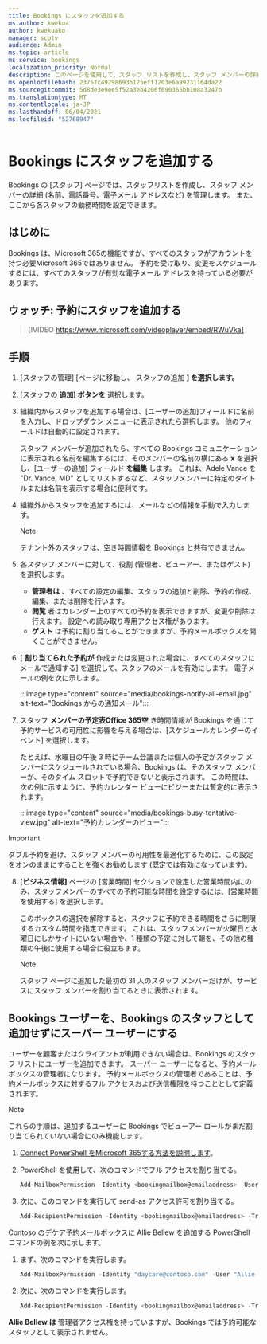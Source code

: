```yaml
---
title: Bookings にスタッフを追加する
ms.author: kwekua
author: kwekuako
manager: scotv
audience: Admin
ms.topic: article
ms.service: bookings
localization_priority: Normal
description: このページを使用して、スタッフ リストを作成し、スタッフ メンバーの詳細 (名前、電話番号、電子メール アドレスなど) を管理します。
ms.openlocfilehash: 23757c492986936125eff1203e6a99231164da22
ms.sourcegitcommit: 5d8de3e9ee5f52a3eb4206f690365bb108a3247b
ms.translationtype: MT
ms.contentlocale: ja-JP
ms.lasthandoff: 06/04/2021
ms.locfileid: "52768947"
---
```

# <a name="add-staff-to-bookings"></a>Bookings にスタッフを追加する

Bookings の [スタッフ] ページでは、スタッフリストを作成し、スタッフ メンバーの詳細 (名前、電話番号、電子メール アドレスなど) を管理します。 また、ここから各スタッフの勤務時間を設定できます。

## <a name="before-you-begin"></a>はじめに

Bookings は、Microsoft 365の機能ですが、すべてのスタッフがアカウントを持つ必要Microsoft 365ではありません。 予約を受け取り、変更をスケジュールするには、すべてのスタッフが有効な電子メール アドレスを持っている必要があります。

## <a name="watch-add-your-staff-to-bookings"></a>ウォッチ: 予約にスタッフを追加する

> [!VIDEO https://www.microsoft.com/videoplayer/embed/RWuVka]

## <a name="steps"></a>手順

1. [スタッフの管理] [ページに移動し、[](https://outlook.office.com/bookings/staff) スタッフの追加 **] を選択します。**

2. [スタッフの **追加] ボタンを** 選択します。

3. 組織内からスタッフを追加する場合は、[ユーザーの追加]フィールドに名前を入力し、ドロップダウン メニューに表示されたら選択します。 他のフィールドは自動的に設定されます。

    スタッフ メンバーが追加されたら、すべての Bookings コミュニケーションに表示される名前を編集するには、そのメンバーの名前の横にある **x** を選択し、[ユーザーの追加] フィールド **を編集** します。 これは、Adele Vance を "Dr. Vance, MD" としてリストするなど、スタッフメンバーに特定のタイトルまたは名前を表示する場合に便利です。

4. 組織外からスタッフを追加するには、メールなどの情報を手動で入力します。

    > [!NOTE]
    > テナント外のスタッフは、空き時間情報を Bookings と共有できません。

5. 各スタッフ メンバーに対して、役割 (管理者、ビューアー、またはゲスト) を選択します。
    - **管理者は** 、すべての設定の編集、スタッフの追加と削除、予約の作成、編集、または削除を行います。
    - **閲覧** 者はカレンダー上のすべての予約を表示できますが、変更や削除は行えます。 設定への読み取り専用アクセス権があります。
    - **ゲスト** は予約に割り当てることができますが、予約メールボックスを開くことができません。

6. [ **割り当てられた予約が** 作成または変更された場合に、すべてのスタッフにメールで通知する] を選択して、スタッフのメールを有効にします。 電子メールの例を次に示します。

    :::image type="content" source="media/bookings-notify-all-email.jpg" alt-text="Bookings からの通知メール":::

7. スタッフ **メンバーの予定表Office 365空** き時間情報が Bookings を通じて予約サービスの可用性に影響を与える場合は、[スケジュールカレンダーのイベント] を選択します。

    たとえば、水曜日の午後 3 時にチーム会議または個人の予定がスタッフ メンバーにスケジュールされている場合、Bookings は、そのスタッフ メンバーが、そのタイム スロットで予約できないと表示されます。 この時間は、次の例に示すように、予約カレンダー ビューにビジーまたは暫定的に表示されます。

    :::image type="content" source="media/bookings-busy-tentative-view.jpg" alt-text="予約カレンダーのビュー":::

> [!IMPORTANT]
> ダブル予約を避け、スタッフ メンバーの可用性を最適化するために、この設定をオンのままにすることを強くお勧めします (既定では有効になっています)。

8. [**ビジネス情報]** ページの [営業時間] セクションで設定した営業時間内にのみ、スタッフメンバーのすべての予約可能な時間を設定するには、[営業時間を使用する] を選択します。

    このボックスの選択を解除すると、スタッフに予約できる時間をさらに制限するカスタム時間を指定できます。 これは、スタッフメンバーが火曜日と水曜日にしかサイトにいない場合や、1 種類の予定に対して朝を、その他の種類の午後に使用する場合に役立ちます。

    > [!NOTE]
    > スタッフ ページに追加した最初の 31 人のスタッフ メンバーだけが、サービスにスタッフ メンバーを割り当てるときに表示されます。

## <a name="make-a-bookings-user-a-super-user-without-adding-them-as-staff-in-bookings"></a>Bookings ユーザーを、Bookings のスタッフとして追加せずにスーパー ユーザーにする

ユーザーを顧客またはクライアントが利用できない場合は、Bookings のスタッフ リストにユーザーを追加できます。 スーパー ユーザーになると、予約メールボックスの管理者になります。 予約メールボックスの管理者であることは、予約メールボックスに対するフル アクセスおよび送信権限を持つこととして定義されます。

> [!NOTE]
> これらの手順は、追加するユーザーに Bookings でビューアー ロールがまだ割り当てられていない場合にのみ機能します。

1. [Connect PowerShell をMicrosoft 365する方法を説明します](/office365/enterprise/powershell/connect-to-office-365-powershell#connect-with-the-microsoft-azure-active-directory-module-for-windows-powershell)。

2. PowerShell を使用して、次のコマンドでフル アクセスを割り当てる。

    ```powershell
    Add-MailboxPermission -Identity <bookingmailbox@emailaddress> -User <adminusers@emailaddress> -AccessRights FullAccess -Deny:$false
    ```

3. 次に、このコマンドを実行して send-as アクセス許可を割り当てる。

    ```powershell
    Add-RecipientPermission -Identity <bookingmailbox@emailaddress> -Trustee <adminusers@emailaddress> -AccessRights SendAs -Confirm:$false
    ```

Contoso のデケア予約メールボックスに Allie Bellew を追加する PowerShell コマンドの例を次に示します。

1. まず、次のコマンドを実行します。

    ```powershell
    Add-MailboxPermission -Identity "daycare@contoso.com" -User "Allie Bellew" -AccessRights FullAccess -InheritanceType All
    ```

2. 次に、次のコマンドを実行します。

    ```powershell
    Add-RecipientPermission -Identity <bookingmailbox@emailaddress> -Trustee <adminusers@emailaddress> -AccessRights SendAs -Confirm:$false
    ```

**Allie Bellew は** 管理者アクセス権を持っていますが、Bookings では予約可能なスタッフとして表示されません。
